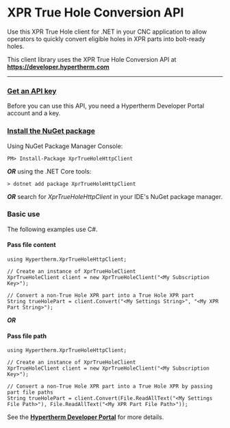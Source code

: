 # XPR True Hole Conversion API

Use this XPR True Hole client for .NET in your CNC application to allow operators to quickly convert eligible holes in XPR parts into bolt-ready holes.

This client library uses the XPR True Hole Conversion API at **https://developer.hypertherm.com** 

-------------

### [Get an API key](https://developer.hypertherm.com/get-api-key)
Before you can use this API, you need a Hypertherm Developer Portal account and a key.


### [Install the NuGet package](https://www.nuget.org/packages/XprTrueHoleHttpClient/)
Using NuGet Package Manager Console:
```
PM> Install-Package XprTrueHoleHttpClient
```

_**OR**_ using the .NET Core tools:
```
> dotnet add package XprTrueHoleHttpClient
```

_**OR**_ search for *XprTrueHoleHttpClient* in your IDE's NuGet package manager.


### Basic use
The following examples use C#.

#### Pass file content
```
using Hypertherm.XprTrueHoleHttpClient;

// Create an instance of XprTrueHoleClient
XprTrueHoleClient client = new XprTrueHoleClient("<My Subscription Key>");

// Convert a non-True Hole XPR part into a True Hole XPR part
String trueHolePart = client.Convert("<My Settings String>", "<My XPR Part String>");
```
_**OR**_ 
#### Pass file path
```
using Hypertherm.XprTrueHoleHttpClient;

// Create an instance of XprTrueHoleClient
XprTrueHoleClient client = new XprTrueHoleClient("<My Subscription Key>");

// Convert a non-True Hole XPR part into a True Hole XPR by passing part file paths
String trueHolePart = client.Convert(File.ReadAllText("<My Settings File Path>"), File.ReadAllText("<My XPR Part File Path>"));
```
  
See the **[Hypertherm Developer Portal](https://developer.hypertherm.com)** for more details.



